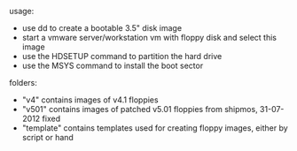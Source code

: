 usage:

- use dd to create a bootable 3.5" disk image
- start a vmware server/workstation vm with floppy disk and select this image
- use the HDSETUP command to partition the hard drive
- use the MSYS command to install the boot sector

folders:
- "v4" contains images of v4.1 floppies
- "v501" contains images of patched v5.01 floppies from shipmos, 31-07-2012 fixed
- "template" contains templates used for creating floppy images, either by script or hand
